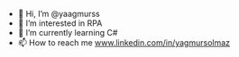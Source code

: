 - 👋 Hi, I’m @yaagmurss
- 👀 I’m interested in RPA
- 🌱 I’m currently learning C#
- 📫 How to reach me www.linkedin.com/in/yagmursolmaz
